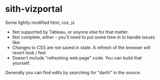 # sith-vizportal
Some lightly modified html, css, js

- Not supported by Tableau, or anyone else for that matter. 
- Not complete, either - you'll need to put some time in to handle issues like:
-   Changes to CSS are not saved in state. A refresh of the browser will revert look / feel
-   Doesn't include "refreshing web page" code. You can build that yourself.

Generally you can find edits by searching for "darth" in the source.
